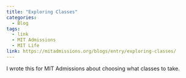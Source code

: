 ```yaml
---
title: "Exploring Classes"
categories:
  - Blog
tags:
  - link
  - MIT Admissions
  - MIT Life
link: https://mitadmissions.org/blogs/entry/exploring-classes/
---
```


I wrote this for MIT Admissions about choosing what classes to take.
